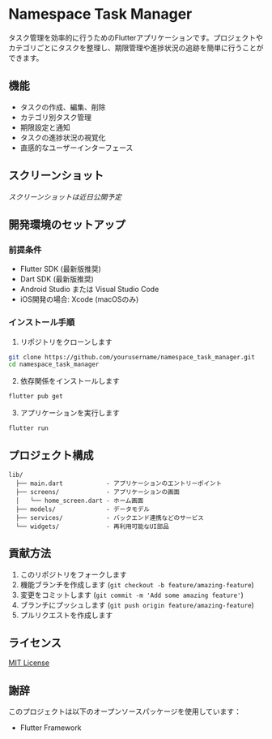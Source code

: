 # Namespace Task Manager

タスク管理を効率的に行うためのFlutterアプリケーションです。プロジェクトやカテゴリごとにタスクを整理し、期限管理や進捗状況の追跡を簡単に行うことができます。

## 機能

- タスクの作成、編集、削除
- カテゴリ別タスク管理
- 期限設定と通知
- タスクの進捗状況の視覚化
- 直感的なユーザーインターフェース

## スクリーンショット

_スクリーンショットは近日公開予定_

## 開発環境のセットアップ

### 前提条件

- Flutter SDK (最新版推奨)
- Dart SDK (最新版推奨)
- Android Studio または Visual Studio Code
- iOS開発の場合: Xcode (macOSのみ)

### インストール手順

1. リポジトリをクローンします
```bash
git clone https://github.com/yourusername/namespace_task_manager.git
cd namespace_task_manager
```

2. 依存関係をインストールします
```bash
flutter pub get
```

3. アプリケーションを実行します
```bash
flutter run
```

## プロジェクト構成

```
lib/
  ├── main.dart            - アプリケーションのエントリーポイント
  ├── screens/             - アプリケーションの画面
  │   └── home_screen.dart - ホーム画面
  ├── models/              - データモデル
  ├── services/            - バックエンド連携などのサービス
  └── widgets/             - 再利用可能なUI部品
```

## 貢献方法

1. このリポジトリをフォークします
2. 機能ブランチを作成します (`git checkout -b feature/amazing-feature`)
3. 変更をコミットします (`git commit -m 'Add some amazing feature'`)
4. ブランチにプッシュします (`git push origin feature/amazing-feature`)
5. プルリクエストを作成します

## ライセンス

[MIT License](LICENSE)

## 謝辞

このプロジェクトは以下のオープンソースパッケージを使用しています：
- Flutter Framework
